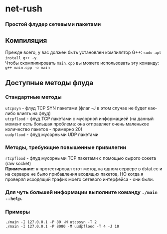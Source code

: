 # net-rush
### Простой флудер сетевыми пакетами

## Компиляция
Прежде всего, у вас должен быть установлен компилятор G++: `sudo apt install g++ -y`.<br>
Чтобы скомпилировать `main.cpp` вы можете использовать эту команду: `g++ main.cpp -o main`

## Доступные методы флуда
### Стандартные методы
`utcpsyn` - флуд TCP SYN пакетами (флаг -J в этом случае не будет как-либо влиять на флуд)<br>
`utcpflood` - флуд TCP пакетами с мусорной информацией (на данный момент есть большая проблема: она отправляет очень маленькое количество пакетов - примерно 20)<br>
`uudpflood` - флуд мусорными UDP пакетами

### Методы, требующие повышенные привилегии 
`rtcpflood` - флуд мусорными TCP пакетами с помощью сырого сокета (raw socket)<br>
**Примечание:** я протестировал этот метод на одном сервере в dstat.cc и на сервере не было прибавления входящих пакетов, НО когда я проверял исходящий трафик моего сетевого интерфейса - они были.

### Для чуть большей информации выполните команду `./main --help`.

### Примеры
`./main -I 127.0.0.1 -P 80 -M utcpsyn -T 2`<br>
`./main -I 127.0.0.1 -P 8080 -M uudpflood -T 4 -J 10`
